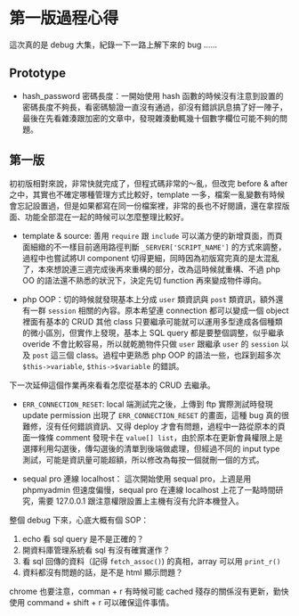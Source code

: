 # 第一版過程心得
這次真的是 debug 大集，紀錄一下一路上解下來的 bug ......

## Prototype
- hash_password 密碼長度：一開始使用 hash 函數的時候沒有注意到設置的密碼長度不夠長，看密碼驗證一直沒有通過，卻沒有錯誤訊息搞了好一陣子，最後在先看雜湊跟加密的文章中，發現雜湊動輒幾十個數字欄位可能不夠的問題。

## 第一版
初初版相對來說，非常快就完成了，但程式碼非常的～亂，但改完 before & after 之中，其實也不確定哪種管理方式比較好，template 一多，檔案一亂變數有時候會忘記設置過，但是如果都寫在同一份檔案裡，非常的長也不好閱讀，還在拿捏版面、功能全部混在一起的時候可以怎麼整理比較好。

- template & source: 善用 `require` 跟 `include` 可以滿方便的新增頁面，而頁面細緻的不一樣目前適用路徑判斷 `_SERVER['SCRIPT_NAME']` 的方式來調整，過程中也嘗試將UI component 切得更細，同時因為初版寫完真的是太混亂了，本來想說連三週完成後再來重構的部分，改為這時候就重構、不過 php OO 的語法還不熟悉的狀況下，決定先切 function 再來變成物件導向。

- php OOP：切的時候就發現基本上分成 `user` 類資訊與 `post` 類資訊，額外還有一群 `session` 相關的內容。原本希望連 connection 都可以變成一個 object 裡面有基本的 CRUD 其他 class 只要繼承可能就可以運用多型達成各個種類的微小區別，但實作上發現，基本上 SQL query 都是要整個調整，似乎繼承 overide 不會比較容易，所以就乾脆物件只做 `user` 跟繼承 `user` 的 `session` 以及 `post` 這三個 class。過程中更熟悉 php OOP 的語法一些，也踩到超多次 `$this->variable`, `$this->$variable` 的錯誤。

下一次延伸這個作業再來看看怎麼從基本的 CRUD 去繼承。

- `ERR_CONNECTION_RESET`: local 端測試完之後，上傳到 ftp 實際測試時發現 update permission 出現了 `ERR_CONNECTION_RESET` 的畫面，這種 bug 真的很難修，沒有任何錯誤資訊、又得 deploy 才會有問題，過程中一路從原本的頁面一條條 comment 發現卡在 `value[] list`，由於原本在更新會員權限上是選擇利用勾選後，傳勾選後的清單到後端做處理，但經過不同的 input type 測試，可能是資訊量可能超額，所以修改為每按一個就刪一個的方式。

- sequal pro 連線 localhost： 這次開始使用 sequal pro，上週是用 phpmyadmin 但速度偏慢，sequal pro 在連線 localhost 上花了一點時間研究，需要 127.0.0.1 跟注意權限設置上主機有沒有允許本機登入。

整個 debug 下來，心底大概有個 SOP：
1. echo 看 sql query 是不是正確的？
2. 開資料庫管理系統看 sql 有沒有確實運作？
3. 看 sql 回傳的資料（記得 `fetch_assoc()`) 的真相，array 可以用 `print_r()`
4. 資料都沒有問題的話，是不是 html 顯示問題？

chrome 也要注意，comman + r 有時候可能 cached 殘存的關係沒有更新，勤快使用 command + shift + r 可以確保這件事情。